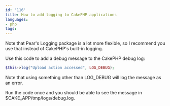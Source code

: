 ```yaml
---
id: '116'
title: How to add logging to CakePHP applications
languages:
- php
tags:
---
```

Note that Pear's Logging package is a lot more flexible, so I recommend you use that instead of CakePHP's built-in logging.

Use this code to add a debug message to the CakePHP debug log:


```php
$this->log("Upload action accessed", LOG_DEBUG);
```
    

Note that using something other than LOG\_DEBUG will log the message as an error.

Run the code once and you should be able to see the message in $CAKE\_APP/tmp/logs/debug.log.

